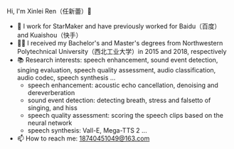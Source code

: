 Hi, I'm Xinlei Ren（任新蕾）👋

- 🍞 I work for StarMaker and have previously worked for Baidu（百度）and Kuaishou（快手）
- 👨‍🎓 I received my Bachelor's and Master's degrees from Northwestern Polytechnical University（西北工业大学）in 2015 and 2018, respectively
- 📚 Research interests: speech enhancement, sound event detection, singing evaluation, speech quality assessment, audio classification, audio codec, speech synthesis ...
   - speech enhancement: acoustic echo cancellation, denoising and dereverberation
   - sound event detection: detecting breath, stress and falsetto of singing, and hiss
   - speech quality assessment: scoring the speech clips based on the neural network
   - speech synthesis: Vall-E, Mega-TTS 2 ...
- 📫 How to reach me: 18740451049@163.com
<!--
- 🔗 More information about me:-->